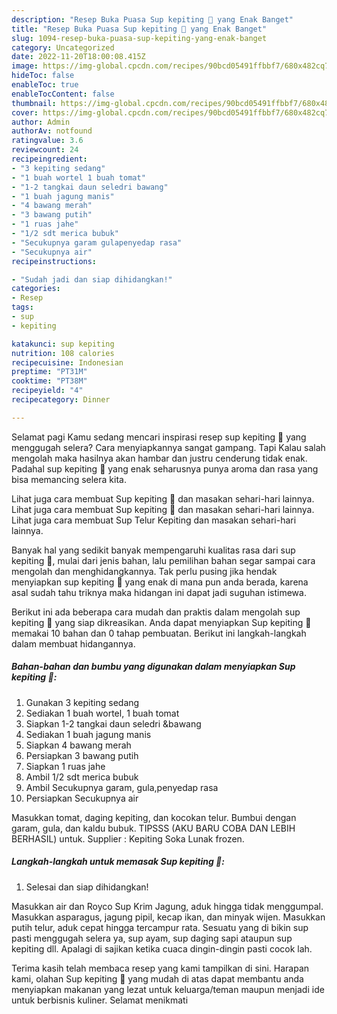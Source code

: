 ```yaml
---
description: "Resep Buka Puasa Sup kepiting 🦀 yang Enak Banget"
title: "Resep Buka Puasa Sup kepiting 🦀 yang Enak Banget"
slug: 1094-resep-buka-puasa-sup-kepiting-yang-enak-banget
category: Uncategorized
date: 2022-11-20T18:00:08.415Z
image: https://img-global.cpcdn.com/recipes/90bcd05491ffbbf7/680x482cq70/sup-kepiting-foto-resep-utama.jpg
hideToc: false
enableToc: true
enableTocContent: false
thumbnail: https://img-global.cpcdn.com/recipes/90bcd05491ffbbf7/680x482cq70/sup-kepiting-foto-resep-utama.jpg
cover: https://img-global.cpcdn.com/recipes/90bcd05491ffbbf7/680x482cq70/sup-kepiting-foto-resep-utama.jpg
author: Admin
authorAv: notfound
ratingvalue: 3.6
reviewcount: 24
recipeingredient:
- "3 kepiting sedang"
- "1 buah wortel 1 buah tomat"
- "1-2 tangkai daun seledri bawang"
- "1 buah jagung manis"
- "4 bawang merah"
- "3 bawang putih"
- "1 ruas jahe"
- "1/2 sdt merica bubuk"
- "Secukupnya garam gulapenyedap rasa"
- "Secukupnya air"
recipeinstructions:

- "Sudah jadi dan siap dihidangkan!"
categories:
- Resep
tags:
- sup
- kepiting

katakunci: sup kepiting 
nutrition: 108 calories
recipecuisine: Indonesian
preptime: "PT31M"
cooktime: "PT38M"
recipeyield: "4"
recipecategory: Dinner

---
```



Selamat pagi Kamu sedang mencari inspirasi resep sup kepiting 🦀 yang menggugah selera? Cara menyiapkannya sangat gampang. Tapi Kalau salah mengolah maka hasilnya akan hambar dan justru cenderung tidak enak. Padahal sup kepiting 🦀 yang enak seharusnya punya aroma dan rasa yang bisa memancing selera kita.


Lihat juga cara membuat Sup kepiting 🦀 dan masakan sehari-hari lainnya. Lihat juga cara membuat Sup kepiting 🦀 dan masakan sehari-hari lainnya. Lihat juga cara membuat Sup Telur Kepiting dan masakan sehari-hari lainnya.

Banyak hal yang sedikit banyak mempengaruhi kualitas rasa dari sup kepiting 🦀, mulai dari jenis bahan, lalu pemilihan bahan segar sampai cara mengolah dan menghidangkannya. Tak perlu pusing jika hendak menyiapkan sup kepiting 🦀 yang enak di mana pun anda berada, karena asal sudah tahu triknya maka hidangan ini dapat jadi suguhan istimewa.


Berikut ini ada beberapa cara mudah dan praktis dalam mengolah sup kepiting 🦀 yang siap dikreasikan. Anda dapat menyiapkan Sup kepiting 🦀 memakai 10 bahan dan 0 tahap pembuatan. Berikut ini langkah-langkah dalam membuat hidangannya.

<!--inarticleads1-->

##### Bahan-bahan dan bumbu yang digunakan dalam menyiapkan Sup kepiting 🦀:

1. Gunakan 3 kepiting sedang
1. Sediakan 1 buah wortel, 1 buah tomat
1. Siapkan 1-2 tangkai daun seledri &amp;bawang
1. Sediakan 1 buah jagung manis
1. Siapkan 4 bawang merah
1. Persiapkan 3 bawang putih
1. Siapkan 1 ruas jahe
1. Ambil 1/2 sdt merica bubuk
1. Ambil Secukupnya garam, gula,penyedap rasa
1. Persiapkan Secukupnya air


Masukkan tomat, daging kepiting, dan kocokan telur. Bumbui dengan garam, gula, dan kaldu bubuk. TIPSSS (AKU BARU COBA DAN LEBIH BERHASIL) untuk. Supplier : Kepiting Soka Lunak frozen. 

<!--inarticleads2-->

##### Langkah-langkah untuk memasak Sup kepiting 🦀:


1. Selesai dan siap dihidangkan!

Masukkan air dan Royco Sup Krim Jagung, aduk hingga tidak menggumpal. Masukkan asparagus, jagung pipil, kecap ikan, dan minyak wijen. Masukkan putih telur, aduk cepat hingga tercampur rata. Sesuatu yang di bikin sup pasti menggugah selera ya, sup ayam, sup daging sapi ataupun sup kepiting dll. Apalagi di sajikan ketika cuaca dingin-dingin pasti cocok lah. 

Terima kasih telah membaca resep yang kami tampilkan di sini. Harapan kami, olahan Sup kepiting 🦀 yang mudah di atas dapat membantu anda menyiapkan makanan yang lezat untuk keluarga/teman maupun menjadi ide untuk berbisnis kuliner. Selamat menikmati
